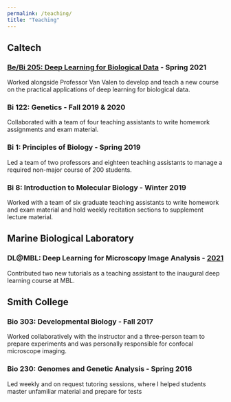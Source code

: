 ```yaml
---
permalink: /teaching/
title: "Teaching"
---
```


## Caltech
### [Be/Bi 205: Deep Learning for Biological Data](https://vanvalenlab.github.io/bebi205) - Spring 2021
Worked alongside Professor Van Valen to develop and teach a new course on the practical applications of deep learning for biological data.

### Bi 122: Genetics - Fall 2019 & 2020
Collaborated with a team of four teaching assistants to write homework assignments and exam material.

### Bi 1: Principles of Biology - Spring 2019
Led a team of two professors and eighteen teaching assistants to manage a required non-major course of 200 students.

### Bi 8: Introduction to Molecular Biology - Winter 2019
Worked with a team of six graduate teaching assistants to write homework and exam material and hold weekly recitation sections to supplement lecture material.
## Marine Biological Laboratory
### DL@MBL: Deep Learning for Microscopy Image Analysis - [2021](https://github.com/dlmbl/DL-MBL-2021)
Contributed two new tutorials as a teaching assistant to the inaugural deep learning course at MBL.
## Smith College

### Bio 303: Developmental Biology - Fall 2017
Worked collaboratively with the instructor and a three-person team to prepare experiments and was personally responsible for confocal microscope imaging.

### Bio 230: Genomes and Genetic Analysis - Spring 2016
Led weekly and on request tutoring sessions, where I helped students master unfamiliar material and prepare for tests